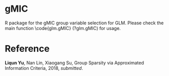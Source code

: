 # gMIC
R package for the gMIC group variable selection for GLM. Please check the main function \code{glm.gMIC} (?glm.gMIC) for usage.

# Reference
__Liqun Yu__, Nan Lin, Xiaogang Su, Group Sparsity via Approximated Information Criteria, 2018, _submitted_.
